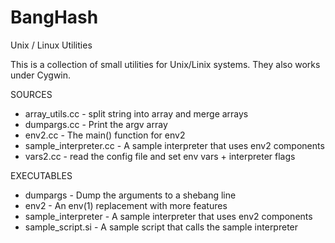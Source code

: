 # BangHash
Unix / Linux Utilities

This is a collection of small utilities for Unix/Linix systems. They also works under Cygwin.

SOURCES
* array_utils.cc           - split string into array and merge arrays
* dumpargs.cc              - Print the argv array
* env2.cc                  - The main() function for env2
* sample_interpreter.cc    - A sample interpreter that uses env2 components
* vars2.cc                 - read the config file and set env vars + interpreter flags

EXECUTABLES
* dumpargs                 - Dump the arguments to a shebang line
* env2                     - An env(1) replacement with more features
* sample_interpreter       - A sample interpreter that uses env2 components
* sample_script.si         - A sample script that calls the sample interpreter

